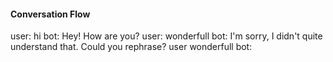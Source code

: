 ####  Conversation Flow

user: hi
bot: Hey! How are you?
user: wonderfull
bot: I'm sorry, I didn't quite understand that. Could you rephrase?
user wonderfull
bot: <CRASH>


